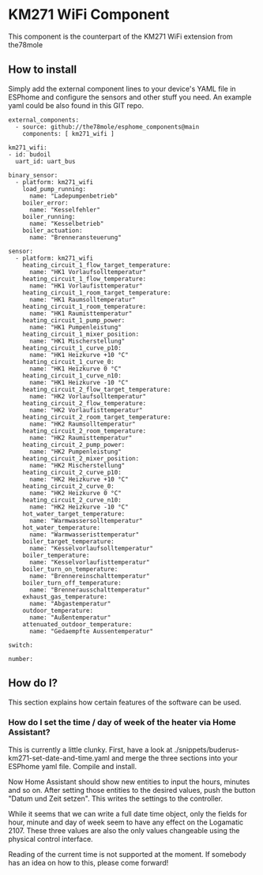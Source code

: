 # KM271 WiFi Component

This component is the counterpart of the KM271 WiFi extension from the78mole

## How to install

Simply add the external component lines to your device's YAML file in ESPhome and configure the sensors and other stuff you need. 
An example yaml could be also found in this GIT repo.

    external_components:
      - source: github://the78mole/esphome_components@main
        components: [ km271_wifi ]

    km271_wifi:
    - id: budoil
      uart_id: uart_bus

    binary_sensor:
      - platform: km271_wifi
        load_pump_running:
          name: "Ladepumpenbetrieb"
        boiler_error:
          name: "Kesselfehler"
        boiler_running:
          name: "Kesselbetrieb"
        boiler_actuation:
          name: "Brenneransteuerung"

    sensor:
      - platform: km271_wifi
        heating_circuit_1_flow_target_temperature:
          name: "HK1 Vorlaufsolltemperatur"
        heating_circuit_1_flow_temperature:
          name: "HK1 Vorlaufisttemperatur"
        heating_circuit_1_room_target_temperature:
          name: "HK1 Raumsolltemperatur"
        heating_circuit_1_room_temperature:
          name: "HK1 Raumisttemperatur"
        heating_circuit_1_pump_power:
          name: "HK1 Pumpenleistung"
        heating_circuit_1_mixer_position:
          name: "HK1 Mischerstellung"
        heating_circuit_1_curve_p10:
          name: "HK1 Heizkurve +10 °C"
        heating_circuit_1_curve_0:
          name: "HK1 Heizkurve 0 °C"
        heating_circuit_1_curve_n10:
          name: "HK1 Heizkurve -10 °C"
        heating_circuit_2_flow_target_temperature:
          name: "HK2 Vorlaufsolltemperatur"
        heating_circuit_2_flow_temperature:
          name: "HK2 Vorlaufisttemperatur"
        heating_circuit_2_room_target_temperature:
          name: "HK2 Raumsolltemperatur"
        heating_circuit_2_room_temperature:
          name: "HK2 Raumisttemperatur"
        heating_circuit_2_pump_power:
          name: "HK2 Pumpenleistung"
        heating_circuit_2_mixer_position:
          name: "HK2 Mischerstellung"
        heating_circuit_2_curve_p10:
          name: "HK2 Heizkurve +10 °C"
        heating_circuit_2_curve_0:
          name: "HK2 Heizkurve 0 °C"
        heating_circuit_2_curve_n10:
          name: "HK2 Heizkurve -10 °C"
        hot_water_target_temperature:
          name: "Warmwassersolltemperatur"
        hot_water_temperature:
          name: "Warmwasseristtemperatur"
        boiler_target_temperature:
          name: "Kesselvorlaufsolltemperatur"
        boiler_temperature:
          name: "Kesselvorlaufisttemperatur"
        boiler_turn_on_temperature:
          name: "Brennereinschalttemperatur"
        boiler_turn_off_temperature:
          name: "Brennerausschalttemperatur"
        exhaust_gas_temperature:
          name: "Abgastemperatur"
        outdoor_temperature:
          name: "Außentemperatur"
        attenuated_outdoor_temperature:
          name: "Gedaempfte Aussentemperatur"

    switch:

    number:

## How do I?
This section explains how certain features of the software can be used.


### How do I set the time / day of week of the heater via Home Assistant?

This is currently a little clunky.
First, have a look at ./snippets/buderus-km271-set-date-and-time.yaml and
merge the three sections into your ESPhome yaml file. Compile and install.

Now Home Assistant should show new entities to input the hours, minutes and
so on.
After setting those entities to the desired values, push the button "Datum
und Zeit setzen". This writes the settings to the controller.

While it seems that we can write a full date time object, only the fields
for hour, minute and day of week seem to have any effect on the Logamatic
2107. These three values are also the only values changeable using the
physical control interface.

Reading of the current time is not supported at the moment. If somebody has
an idea on how to this, please come forward!